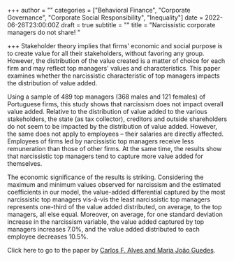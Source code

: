 +++
author = ""
categories = ["Behavioral Finance", "Corporate Governance", "Corporate Social Responsibility", "Inequality"]
date = 2022-06-26T23:00:00Z
draft = true
subtitle = ""
title = "Narcissistic corporate managers do not share! "

+++
Stakeholder theory implies that firms' economic and social purpose is to create value for all their stakeholders, without favoring any group. However, the distribution of the value created is a matter of choice for each firm and may reflect top managers' values and characteristics. This paper examines whether the narcissistic characteristic of top managers impacts the distribution of value added.

Using a sample of 489 top managers (368 males and 121 females) of Portuguese firms, this study shows that narcissism does not impact overall value added. Relative to the distribution of value added to the various stakeholders, the state (as tax collector), creditors and outside shareholders do not seem to be impacted by the distribution of value added. However, the same does not apply to employees – their salaries are directly affected. Employees of firms led by narcissistic top managers receive less remuneration than those of other firms. At the same time, the results show that narcissistic top managers tend to capture more value added for themselves.

The economic significance of the results is striking. Considering the maximum and minimum values observed for narcissism and the estimated coefficients in our model, the value-added differential captured by the most narcissistic top managers vis-à-vis the least narcissistic top managers represents one-third of the value added distributed, on average, to the top managers, all else equal. Moreover, on average, for one standard deviation increase in the narcissism variable, the value added captured by top managers increases 7.0%, and the value added distributed to each employee decreases 10.5%.

Click here to go to the paper by [Carlos F. Alves and Maria João Guedes](https://www.sciencedirect.com/science/article/pii/S1544612322002872).